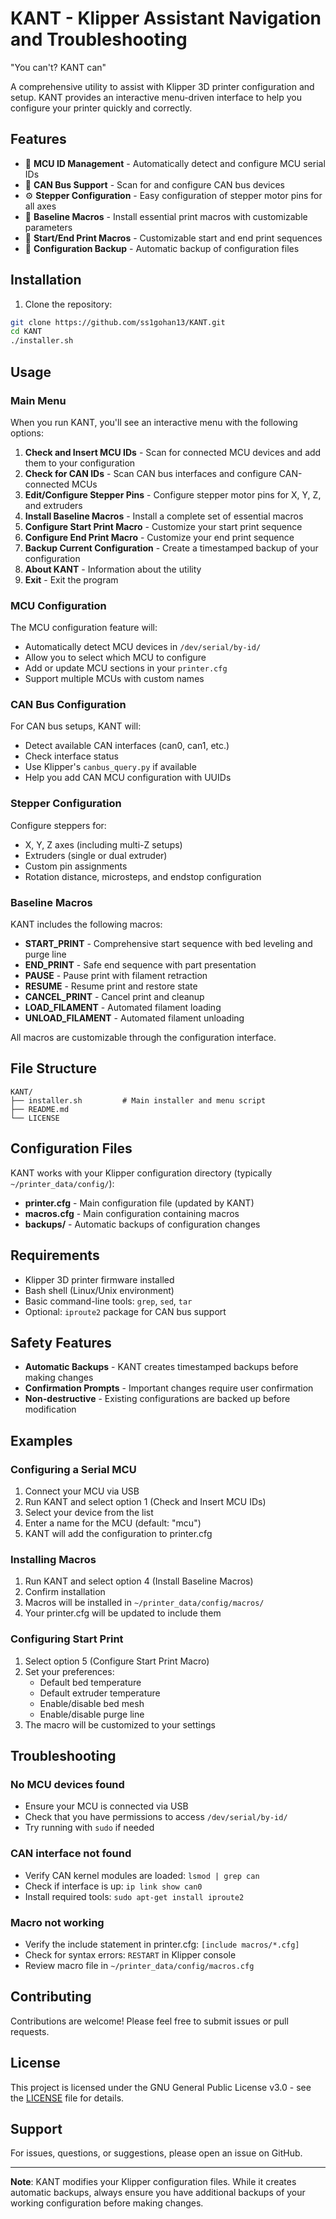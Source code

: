# KANT - Klipper Assistant Navigation and Troubleshooting

"You can't? KANT can"

A comprehensive utility to assist with Klipper 3D printer configuration and setup. KANT provides an interactive menu-driven interface to help you configure your printer quickly and correctly.

## Features

- 🔧 **MCU ID Management** - Automatically detect and configure MCU serial IDs
- 🚌 **CAN Bus Support** - Scan for and configure CAN bus devices
- ⚙️ **Stepper Configuration** - Easy configuration of stepper motor pins for all axes
- 📝 **Baseline Macros** - Install essential print macros with customizable parameters
- 🎯 **Start/End Print Macros** - Customizable start and end print sequences
- 💾 **Configuration Backup** - Automatic backup of configuration files

## Installation

1. Clone the repository:
```bash
git clone https://github.com/ss1gohan13/KANT.git
cd KANT
./installer.sh
```
## Usage

### Main Menu

When you run KANT, you'll see an interactive menu with the following options:

1. **Check and Insert MCU IDs** - Scan for connected MCU devices and add them to your configuration
2. **Check for CAN IDs** - Scan CAN bus interfaces and configure CAN-connected MCUs
3. **Edit/Configure Stepper Pins** - Configure stepper motor pins for X, Y, Z, and extruders
4. **Install Baseline Macros** - Install a complete set of essential macros
5. **Configure Start Print Macro** - Customize your start print sequence
6. **Configure End Print Macro** - Customize your end print sequence
7. **Backup Current Configuration** - Create a timestamped backup of your configuration
8. **About KANT** - Information about the utility
9. **Exit** - Exit the program

### MCU Configuration

The MCU configuration feature will:
- Automatically detect MCU devices in `/dev/serial/by-id/`
- Allow you to select which MCU to configure
- Add or update MCU sections in your `printer.cfg`
- Support multiple MCUs with custom names

### CAN Bus Configuration

For CAN bus setups, KANT will:
- Detect available CAN interfaces (can0, can1, etc.)
- Check interface status
- Use Klipper's `canbus_query.py` if available
- Help you add CAN MCU configuration with UUIDs

### Stepper Configuration

Configure steppers for:
- X, Y, Z axes (including multi-Z setups)
- Extruders (single or dual extruder)
- Custom pin assignments
- Rotation distance, microsteps, and endstop configuration

### Baseline Macros

KANT includes the following macros:

- **START_PRINT** - Comprehensive start sequence with bed leveling and purge line
- **END_PRINT** - Safe end sequence with part presentation
- **PAUSE** - Pause print with filament retraction
- **RESUME** - Resume print and restore state
- **CANCEL_PRINT** - Cancel print and cleanup
- **LOAD_FILAMENT** - Automated filament loading
- **UNLOAD_FILAMENT** - Automated filament unloading

All macros are customizable through the configuration interface.

## File Structure

```
KANT/
├── installer.sh         # Main installer and menu script
├── README.md
└── LICENSE
```

## Configuration Files

KANT works with your Klipper configuration directory (typically `~/printer_data/config/`):

- **printer.cfg** - Main configuration file (updated by KANT)
- **macros.cfg** - Main configuration containing macros
- **backups/** - Automatic backups of configuration changes

## Requirements

- Klipper 3D printer firmware installed
- Bash shell (Linux/Unix environment)
- Basic command-line tools: `grep`, `sed`, `tar`
- Optional: `iproute2` package for CAN bus support

## Safety Features

- **Automatic Backups** - KANT creates timestamped backups before making changes
- **Confirmation Prompts** - Important changes require user confirmation
- **Non-destructive** - Existing configurations are backed up before modification

## Examples

### Configuring a Serial MCU

1. Connect your MCU via USB
2. Run KANT and select option 1 (Check and Insert MCU IDs)
3. Select your device from the list
4. Enter a name for the MCU (default: "mcu")
5. KANT will add the configuration to printer.cfg

### Installing Macros

1. Run KANT and select option 4 (Install Baseline Macros)
2. Confirm installation
3. Macros will be installed in `~/printer_data/config/macros/`
4. Your printer.cfg will be updated to include them

### Configuring Start Print

1. Select option 5 (Configure Start Print Macro)
2. Set your preferences:
   - Default bed temperature
   - Default extruder temperature
   - Enable/disable bed mesh
   - Enable/disable purge line
3. The macro will be customized to your settings

## Troubleshooting

### No MCU devices found

- Ensure your MCU is connected via USB
- Check that you have permissions to access `/dev/serial/by-id/`
- Try running with `sudo` if needed

### CAN interface not found

- Verify CAN kernel modules are loaded: `lsmod | grep can`
- Check if interface is up: `ip link show can0`
- Install required tools: `sudo apt-get install iproute2`

### Macro not working

- Verify the include statement in printer.cfg: `[include macros/*.cfg]`
- Check for syntax errors: `RESTART` in Klipper console
- Review macro file in `~/printer_data/config/macros.cfg`

## Contributing

Contributions are welcome! Please feel free to submit issues or pull requests.

## License

This project is licensed under the GNU General Public License v3.0 - see the [LICENSE](LICENSE) file for details.

## Support

For issues, questions, or suggestions, please open an issue on GitHub.

---

**Note**: KANT modifies your Klipper configuration files. While it creates automatic backups, always ensure you have additional backups of your working configuration before making changes.
